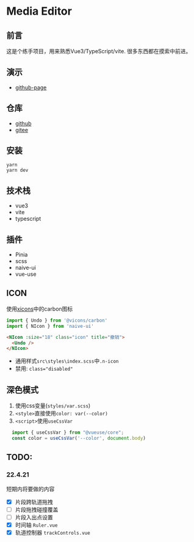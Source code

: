 # Media Editor
## 前言
这是个练手项目，用来熟悉Vue3/TypeScript/vite. 很多东西都在摸索中前进。
## 演示
- [github-page](https://gws0920.github.io/media-editor/)
## 仓库
- [github](https://github.com/gws0920/media-editor)
- [gitee](https://gitee.com/Gws9/media-editor)
## 安装
```
yarn
yarn dev
```

## 技术栈
- vue3
- vite
- typescript

## 插件
- Pinia
- scss
- naive-ui
- vue-use


## ICON
使用[xicons](https://www.xicons.org/#/zh-CN)中的carbon图标
```ts
import { Undo } from '@vicons/carbon'
import { NIcon } from 'naive-ui'
```
```html
<NIcon :size="18" class="icon" title="撤销">
  <Undo />
</NIcon>
```
- 通用样式`src\styles\index.scss`中`.n-icon`
- 禁用: `class="disabled"`
## 深色模式
1. 使用css变量(`styles/var.scss`)
2. `<style>`直接使用`color: var(--color)`
3. `<script>`使用`useCssVar`
  ```ts
    import { useCssVar } from "@vueuse/core";
    const color = useCssVar('--color', document.body)
  ```

## TODO:
### 22.4.21
短期内将要做的内容
- [x] 片段跨轨道拖拽
- [ ] 片段拖拽碰撞覆盖
- [ ] 片段入出点设置
- [x] 时间轴 `Ruler.vue`
- [x] 轨道控制器 `trackControls.vue`
